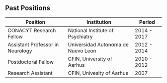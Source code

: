 ## Past Positions

Position|Institution|Period
-----------------------------|-----------------------------------|------------
CONACYT Research Fellow|National Institute of Psychiatry|2014 - 2017
Assistant Professor in Neurology|Universidad Autonoma de Nuevo Leon|2012 - 2014
Postdoctoral Fellow|CFIN, University of Aarhus|2010 - 2012
Research Assistant|CFIN, Univesity of Aarhus|2007